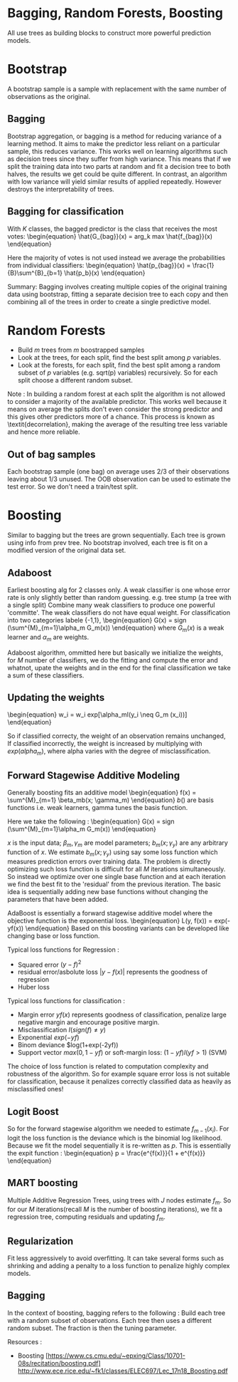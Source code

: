 # Bagging, Random Forests, Boosting
All use trees as building blocks to construct more powerful prediction models.

# Bootstrap
A bootstrap sample is a sample with replacement with the same number of observations as the original.

## Bagging
Bootstrap aggregation, or bagging is a method for reducing variance of a learning method.
It aims to make the predictor less reliant on a particular sample, this reduces variance.
This works well on learning algorithms such as decision trees since they suffer from high variance. This means that if we split the training data into two parts at random and fit a decision tree to both halves, the results we get could be quite different.
In contrast, an algorithm with low variance will yield similar results of applied repeatedly.
However destroys the interpretability of trees.

## Bagging for classification
With $K$ classes, the bagged predictor is the class that receives the most votes:
\begin{equation}
\hat{G_{bag}}(x) = arg_k max \hat{f_{bag}}(x)
\end{equation}

Here the majority of votes is not used instead we average the probabilities from individual classifiers:
\begin{equation}
\hat{p_{bag}}(x) = \frac{1}{B}\sum^{B}_{b=1} \hat{p_b}(x)
\end{equation}

Summary: Bagging involves creating multiple copies of the original training data using bootstrap, fitting a separate decision tree to each copy and then combining all of the trees in order to create a single predictive model.

# Random Forests
- Build $m$ trees from $m$ boostrapped samples
- Look at the trees, for each split, find the best split among $p$ variables.
- Look at the forests, for each split, find the best split among a random subset of $p$ variables (e.g. sqrt(p) variables) recursively. So for each split choose a different random subset.

Note : In building a random forest at each split the algorithm is not allowed to consider a majority of the available predictor. This works well because it means on average the splits don't even consider the strong predictor and this gives other predictors more of a chance. This process is known as \textit{decorrelation}, making the average of the resulting tree less variable and hence more reliable.

## Out of bag samples
Each bootstrap sample (one bag) on average uses 2/3 of their observations leaving about 1/3 unused.
The OOB observation can be used to estimate the test error. So we don't need a train/test split.

# Boosting
Similar to bagging but the trees are grown sequentially. Each tree is grown using info from prev tree. No bootstrap involved, each tree is fit on a modified version of the original data set.

## Adaboost
Earliest boosting alg for 2 classes only.
A weak classifier is one whose error rate is only slightly better than random guessing. e.g. tree stump (a tree with a single split)
Combine many weak classifiers to produce one powerful 'committe'. The weak classifiers do not have equal weight.
For classification into two categories labele {-1,1},
\begin{equation}
G(x) = sign (\sum^{M}_{m=1}\alpha_m G_m(x))
\end{equation}
where $G_m(x)$ is a weak learner and $\alpha_m$ are weights.

Adaboost algorithm, ommitted here but basically we initialize the weights, for $M$ number of classifiers, we do the fitting and compute the error and whatnot, upate the weights and in the end for the final classification we take a sum of these classifiers.
## Updating the weights
\begin{equation}
w_i = w_i exp[\alpha_mI(y_i \neq G_m (x_i))]
\end{equation}

So if classified correcty, the weight of an observation remains unchanged,
If classified incorrectly, the weight is increased by multiplying with $exp(alpha_m)$, where alpha varies with the degree of misclassification.

## Forward Stagewise Additive Modeling
Generally boosting fits an additive model
\begin{equation}
f(x) = \sum^{M}_{m=1} \beta_mb(x; \gamma_m)
\end{equation}
$b()$ are basis functions i.e. weak learners, gamma tunes the basis function.

Here we take the following :
\begin{equation}
G(x) = sign (\sum^{M}_{m=1}\alpha_m G_m(x))
\end{equation}

$x$ is the input data; ${\beta_m, \gamma_m}$ are model parameters;
$b_m(x;\gamma_y)$ are any arbitrary function of $x$.
We estimate $b_m(x;\gamma_y)$ using say some loss function which measures prediction errors over training data.
The problem is directly optimizing such loss function is difficult for all $M$ iterations simultaneously.
So instead we optimize over one single base function and at each iteration we find the best fit to the 'residual' from the previous iteration. The basic idea is sequentially adding new base functions without changing the parameters that have been added.

AdaBoost is essentially a forward stagewise additive model where the objective function is the exponential loss.
\begin{equation}
L(y, f(x)) = exp(-yf(x))
\end{equation}
Based on this boosting variants can be developed like changing base or loss function.

Typical loss functions for Regression :

- Squared error $(y - f)^2$
- residual error/asbolute loss $|y - f(x)|$ represents the goodness of regression
- Huber loss

Typical loss functions for classification :

- Margin error $yf(x)$ represents goodness of classification, penalize large negative margin and encourage positive margin.
- Misclassification  $I(sign(f) \neq y)$
- Exponential  $exp(-yf)$
- Binom deviance $log(1+exp(-2yf))
- Support vector  $max(0,1 - yf)$  or soft-margin loss: $(1 − yf)I(yf > 1)$ (SVM)

The choice of loss function is related to computation complexity and robustness of the algorithm.
So for example square error loss is not suitable for classification, because it penalizes correctly classified data as heavily as misclassified ones!

## Logit Boost
So for the forward stagewise algorithm we needed to estimate $f_{m-1}(x_i)$.
For logit the loss function is the deviance which is the binomial log likelihood. Because we fit the model sequentially it is re-written as $p$. This is essentially the expit function :
\begin{equation}
p = \frac{e^{f(x)}}{1 + e^{f(x)}}
\end{equation}

## MART boosting
Multiple Additive Regression Trees, using trees with $J$ nodes estimate $f_m$.
So for our $M$ iterations(recall $M$ is the number of boosting iterations), we fit a regression tree, computing residuals and updating $f_m$.


## Regularization
Fit less aggressively to avoid overfitting. It can take several forms such as shrinking and adding a penalty to a loss function to penalize highly complex models.

## Bagging
In the context of boosting, bagging refers to the following :
Build each tree with a random subset of observations. Each tree then uses a different random subset. The fraction is then the tuning parameter.


Resources : 
- Boosting 
[https://www.cs.cmu.edu/~epxing/Class/10701-08s/recitation/boosting.pdf]
http://www.ece.rice.edu/~fk1/classes/ELEC697/Lec_17n18_Boosting.pdf
